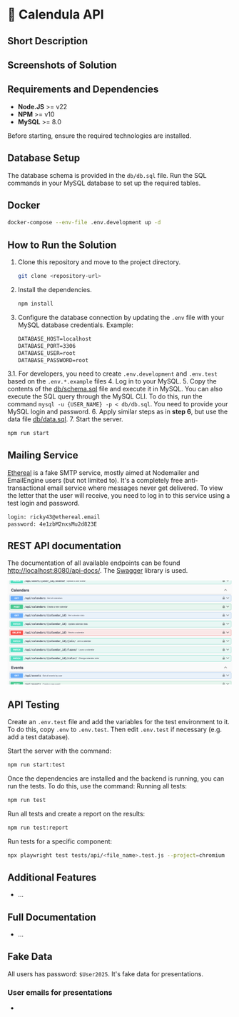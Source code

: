 # 🌼 Calendula API

## Short Description


## Screenshots of Solution


## Requirements and Dependencies
- **Node.JS** >= v22
- **NPM** >= v10
- **MySQL** >= 8.0

Before starting, ensure the required technologies are installed.

## Database Setup
The database schema is provided in the `db/db.sql` file. Run the SQL commands in your MySQL database to set up the required tables.

## Docker
```bash
docker-compose --env-file .env.development up -d
```

## How to Run the Solution
1. Clone this repository and move to the project directory.
   ```bash
   git clone <repository-url>
   ```
2. Install the dependencies.
   ```bash
   npm install
   ```
3. Configure the database connection by updating the `.env` file with your MySQL database credentials. Example:
   ```
   DATABASE_HOST=localhost
   DATABASE_PORT=3306
   DATABASE_USER=root
   DATABASE_PASSWORD=root
   ```
3.1. For developers, you need to create `.env.development` and `.env.test` based on the `.env.*.example` files
4. Log in to your MySQL. 
5. Copy the contents of the [db/schema.sql](db/schema.sql) file and execute it in MySQL. You can also execute the SQL query through the MySQL CLI. To do this, run the command `mysql -u {USER_NAME} -p < db/db.sql`. You need to provide your MySQL login and password.
6. Apply similar steps as in **step 6**, but use the data file [db/data.sql](db/data.sql).
7. Start the server.
   ```bash
   npm run start
   ```
   
## Mailing Service
[Ethereal](https://ethereal.email/) is a fake SMTP service, mostly aimed at Nodemailer and EmailEngine users (but not limited to). It's a completely free anti-transactional email service where messages never get delivered.
To view the letter that the user will receive, you need to log in to this service using a test login and password.

```text
login: ricky43@ethereal.email
password: 4e1zbM2nxsMu2d823E
```

## REST API documentation
The documentation of all available endpoints can be found [http://localhost:8080/api-docs/](http://localhost:8080/api-docs/). The [Swagger](https://swagger.io/) library is used.

![](docs/swagger.png)

## API Testing
Create an `.env.test` file and add the variables for the test environment to it. To do this, copy `.env` to `.env.test`. 
Then edit `.env.test` if necessary (e.g. add a test database).

Start the server with the command:
```bash
npm run start:test
```
Once the dependencies are installed and the backend is running, you can run the tests. To do this, use the command:
Running all tests:
```bash
npm run test
```
Run all tests and create a report on the results:
```bash
npm run test:report
```
Run tests for a specific component:
```bash
npx playwright test tests/api/<file_name>.test.js --project=chromium
```

## Additional Features
- ...

## Full Documentation
- ...

## Fake Data
All users has password: `$User2025`. It's fake data for presentations.
### User emails for presentations
* 
